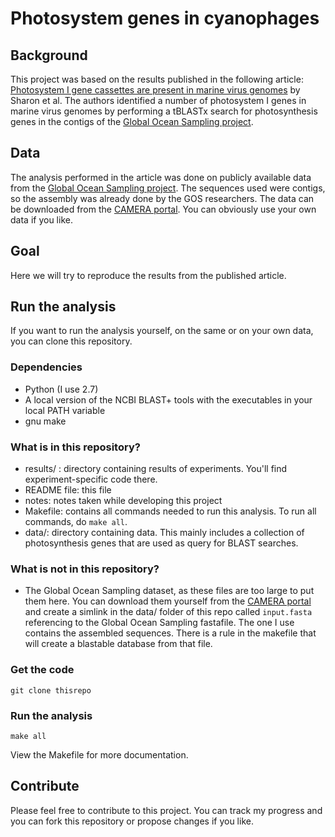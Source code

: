 # Photosystem genes in cyanophages

## Background

This project was based on the results published in the following article: [Photosystem I gene cassettes are present in marine virus genomes][0] by Sharon et al. The authors identified a number of photosystem I genes in marine virus genomes by performing a tBLASTx search for photosynthesis genes in the contigs of the [Global Ocean Sampling project][1].

## Data

The analysis performed in the article was done on publicly available data from the [Global Ocean Sampling project][1]. The sequences used were contigs, so the assembly was already done by the GOS researchers. The data can be downloaded from the [CAMERA portal][2]. You can obviously use your own data if you like.

## Goal

Here we will try to reproduce the results from the published article.

## Run the analysis

If you want to run the analysis yourself, on the same or on your own data, you can clone this repository.

### Dependencies

- Python (I use 2.7)
- A local version of the NCBI BLAST+ tools with the executables in your local PATH variable
- gnu make

### What is in this repository?

- results/ : directory containing results of experiments. You'll find experiment-specific code there.
- README file: this file
- notes: notes taken while developing this project
- Makefile: contains all commands needed to run this analysis. To run all commands, do `make all`.
- data/: directory containing data. This mainly includes a collection of photosynthesis genes that are used as query for BLAST searches.

### What is not in this repository?

- The Global Ocean Sampling dataset, as these files are too large to put them here. You can download them yourself from the [CAMERA portal][2] and create a simlink in the data/ folder of this repo called `input.fasta` referencing to the Global Ocean Sampling fastafile. The one I use contains the assembled sequences. There is a rule in the makefile that will create a blastable database from that file.

### Get the code

`git clone thisrepo`

### Run the analysis

`make all`

View the Makefile for more documentation.

## Contribute

Please feel free to contribute to this project. You can track my progress and you can fork this repository or propose changes if you like.

[0]: http://www.nature.com/nature/journal/v461/n7261/abs/nature08284.html
[1]: http://www.jcvi.org/cms/research/projects/gos/overview/
[2]: http://camera.calit2.net/
